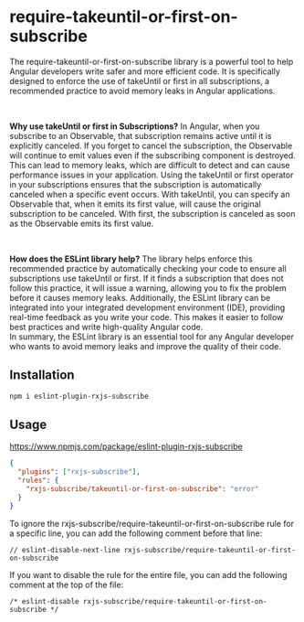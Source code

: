 # require-takeuntil-or-first-on-subscribe
The require-takeuntil-or-first-on-subscribe library is a powerful tool to help Angular developers write safer and more efficient code. It is specifically designed to enforce the use of takeUntil or first in all subscriptions, a recommended practice to avoid memory leaks in Angular applications.

<br>

**Why use takeUntil or first in Subscriptions?**
In Angular, when you subscribe to an Observable, that subscription remains active until it is explicitly canceled. If you forget to cancel the subscription, the Observable will continue to emit values even if the subscribing component is destroyed. This can lead to memory leaks, which are difficult to detect and can cause performance issues in your application. Using the takeUntil or first operator in your subscriptions ensures that the subscription is automatically canceled when a specific event occurs. With takeUntil, you can specify an Observable that, when it emits its first value, will cause the original subscription to be canceled. With first, the subscription is canceled as soon as the Observable emits its first value.

<br>

**How does the ESLint library help?**
The library helps enforce this recommended practice by automatically checking your code to ensure all subscriptions use takeUntil or first. If it finds a subscription that does not follow this practice, it will issue a warning, allowing you to fix the problem before it causes memory leaks. Additionally, the ESLint library can be integrated into your integrated development environment (IDE), providing real-time feedback as you write your code. This makes it easier to follow best practices and write high-quality Angular code.
<br>
In summary, the ESLint library is an essential tool for any Angular developer who wants to avoid memory leaks and improve the quality of their code.
<br>

## Installation
```bash
npm i eslint-plugin-rxjs-subscribe
```

## Usage
https://www.npmjs.com/package/eslint-plugin-rxjs-subscribe
```json
{
  "plugins": ["rxjs-subscribe"],
  "rules": {
    "rxjs-subscribe/takeuntil-or-first-on-subscribe": "error"
  }
}
```

To ignore the rxjs-subscribe/require-takeuntil-or-first-on-subscribe rule for a specific line, you can add the following comment before that line:
```
// eslint-disable-next-line rxjs-subscribe/require-takeuntil-or-first-on-subscribe
```

If you want to disable the rule for the entire file, you can add the following comment at the top of the file:
```
/* eslint-disable rxjs-subscribe/require-takeuntil-or-first-on-subscribe */
```
